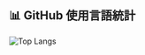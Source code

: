 ## 📊 GitHub 使用言語統計

![Top Langs](https://github-readme-stats-git-master-sentitsus-projects.vercel.app/api/top-langs?username=sentitsu&count_private=true&layout=compact)
